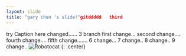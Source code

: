 ```yaml
---
layout: slide
title: "gary chen 's slide!"gitddddd   third
---
```


try Caption here changed......
3 branch
first change...
second change....
fourth change....
fifth change.......
6 change...
7 change..
8 change..
9 change..
![Robotocat](https://octodex.github.com/images/Robotocat.png)
{: .center}
